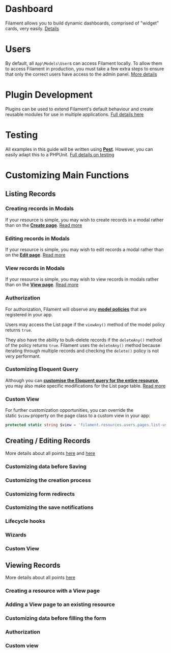 # Dashboard

Filament allows you to build dynamic dashboards, comprised of "widget" cards, very easily. [Details](https://filamentphp.com/docs/2.x/admin/dashboard/getting-started)

# Users

By default, all `App\Models\User`s can access Filament locally. To allow them to access Filament in production, you must take a few extra steps to ensure that only the correct users have access to the admin panel. [More details](https://filamentphp.com/docs/2.x/admin/users)

# Plugin Development

Plugins can be used to extend Filament's default behaviour and create reusable modules for use in multiple applications. [Full details here](https://filamentphp.com/docs/2.x/admin/plugins)

# Testing

All examples in this guide will be written using **[Pest](https://pestphp.com/)**. However, you can easily adapt this to a PHPUnit. [Full details on testing](https://filamentphp.com/docs/2.x/admin/testing)

# Customizing Main Functions

## Listing Records

### Creating records in Modals

If your resource is simple, you may wish to create records in a modal rather than on the **[Create page](https://filamentphp.com/docs/2.x/admin/resources/creating-records)**. [Read more](https://filamentphp.com/docs/2.x/admin/resources/listing-records#creating-records-in-modals)

### Editing records in Modals

If your resource is simple, you may wish to edit records a modal rather than on the **[Edit page](https://filamentphp.com/docs/2.x/admin/resources/editing-records)**. [Read more](https://filamentphp.com/docs/2.x/admin/resources/listing-records#editing-records-in-modals)

### View records in Modals

If your resource is simple, you may wish to view records in modals rather than on the **[View page](https://filamentphp.com/docs/2.x/admin/resources/viewing-records)**. [Read more](https://filamentphp.com/docs/2.x/admin/resources/listing-records#viewing-records-in-modals)

### Authorization

For authorization, Filament will observe any **[model policies](https://laravel.com/docs/authorization#creating-policies)** that are registered in your app.

Users may access the List page if the `viewAny()` method of the model policy returns `true`.

They also have the ability to bulk-delete records if the `deleteAny()` method of the policy returns `true`. Filament uses the `deleteAny()` method because iterating through multiple records and checking the `delete()` policy is not very performant.

### Customizing Eloquent Query

Although you can **[customise the Eloquent query for the entire resource](https://filamentphp.com/docs/2.x/admin/resources/getting-started#customising-the-eloquent-query)**, you may also make specific modifications for the List page table. [Read more](https://filamentphp.com/docs/2.x/admin/resources/listing-records#customising-the-eloquent-query)

### Custom View

For further customization opportunities, you can override the static `$view` property on the page class to a custom view in your app:

```php
protected static string $view = 'filament.resources.users.pages.list-users';
```

## Creating / Editing Records

More details about all points [here](https://filamentphp.com/docs/2.x/admin/resources/creating-records) and [here](https://filamentphp.com/docs/2.x/admin/resources/editing-records)

### Customizing data before Saving

### Customizing the creation process

### Customizing form redirects

### Customizing the save notifications

### Lifecycle hooks

### Wizards

### Custom View

## Viewing Records

More details about all points [here](https://filamentphp.com/docs/2.x/admin/resources/viewing-records)

### Creating a resource with a View page

### Adding a View page to an existing resource

### Customizing data before filling the form

### Authorization

### Custom view